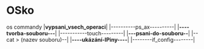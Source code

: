 # OSko
os commandy
|**vypsani_vsech_operaci**|
|----------ps_ax----------|
|**----tvorba-souboru---**|
|-----------touch---------|
|**---psani-do-souboru--**|
|--cat > (nazev souboru)--|
|**----ukázání-IPiny----**|
|--------if_config--------|
